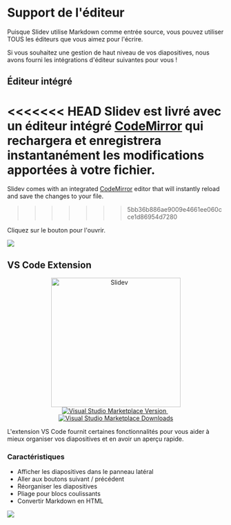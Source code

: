 # Support de l'éditeur

Puisque Slidev utilise Markdown comme entrée source, vous pouvez utiliser TOUS les éditeurs que vous aimez pour l'écrire.

Si vous souhaitez une gestion de haut niveau de vos diapositives, nous avons fourni les intégrations d'éditeur suivantes pour vous !

## Éditeur intégré

<<<<<<< HEAD
Slidev est livré avec un éditeur intégré [CodeMirror](https://codemirror.net/) qui rechargera et enregistrera instantanément les modifications apportées à votre fichier.
=======
Slidev comes with an integrated [CodeMirror](https://codemirror.net/) editor that will instantly reload and save the changes to your file.
>>>>>>> 5bb36b886ae9009e4661ee060cce1d86954d7280

Cliquez sur le bouton <carbon-edit class="inline-icon-btn" /> pour l'ouvrir.

![](/screenshots/integrated-editor.png)

## VS Code Extension

<p align="center">
    <a href="https://github.com/slidevjs/slidev" target="_blank">
        <img src="https://cdn.jsdelivr.net/gh/slidevjs/slidev/assets/logo-for-vscode.png" alt="Slidev" width="300"/>
    </a>
    <br>
    <a href="https://marketplace.visualstudio.com/items?itemName=antfu.slidev" target="__blank">
        <img src="https://img.shields.io/visual-studio-marketplace/v/antfu.slidev.svg?color=4EC5D4&amp;label=VS%20Code%20Marketplace&logo=visual-studio-code" alt="Visual Studio Marketplace Version" />
    </a>
    &nbsp;
    <a href="https://marketplace.visualstudio.com/items?itemName=antfu.slidev" target="__blank">
        <img src="https://img.shields.io/visual-studio-marketplace/d/antfu.slidev.svg?color=2B90B6" alt="Visual Studio Marketplace Downloads" />
    </a>
</p>

L'extension VS Code fournit certaines fonctionnalités pour vous aider à mieux organiser vos diapositives et en avoir un aperçu rapide.

### Caractéristiques

- Afficher les diapositives dans le panneau latéral
- Aller aux boutons suivant / précédent
- Réorganiser les diapositives
- Pliage pour blocs coulissants
- Convertir Markdown en HTML

![](https://user-images.githubusercontent.com/11247099/116809994-cc2caa00-ab73-11eb-879f-60585747c3c9.png)

<TheTweet id="1395333405345148930" />
